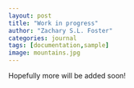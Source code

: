 ```yaml
---
layout: post
title: "Work in progress"
author: "Zachary S.L. Foster"
categories: journal
tags: [documentation,sample]
image: mountains.jpg
---
```


Hopefully more will be added soon!
